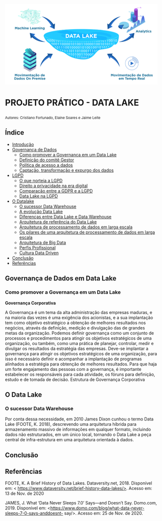 

<p align="center">
  <img src="Data-Lake-1024x541.png" >
</p>

# PROJETO PRÁTICO - DATA LAKE
<sub>Autores: Cristiano Fortunado, Elaine Soares e Jaime Leite</sub>


## Índice

* [Introdução](#introdução)
* [Governança de Dados](#)
  * [Como promover a Governança em um Data Lake](#)
  * [Definição do comitê Gestor](#)
  * [Política de acesso a dados](#)
  * [Captação, transformação e expurgo dos dados](#)
* [LGPD](#)
  * [O que norteia a LGPD](#)
  * [Direito a privacidade na era digital](#)
  * [Comparação entre a GDPR e a LGPD](#)
  * [Data Lake na LGPD](#)
 * [O Datalake](#)
   * [O sucessor Data Warehouse](#)
   * [A evolução Data Lake](#)
   * [Diferenças entre Data Lake e Data Warehouse](#)
   * [Arquitetura de referência do Data Lake](#)
   * [Arquitetura de processamento de dados em larga escala](#)
   * [Os pilares de uma arquitetura de processamento de dados em larga escala](#)
   * [Arquitetura de Big Data](#)
   * [Perfis Profissional](#)
   * [Cultura Data Driven](#)
* [Conclusão](#)
* [Referências](#)


## Governança de Dados em Data Lake 
### Como promover a Governança em um Data Lake

**Governança Corporativa**

A Governança é um tema da alta administração das empresas maduras, e na maioria das vezes é uma exigência dos acionistas, e a sua implantação tem como objetivo estratégico a obtenção de melhores resultados nos negócios, através da definição, medição e divulgação das de grandes metas da organização. 
Podemos definir governança como um conjunto de processos e procedimentos para atingir os objetivos estratégicos de uma organização, ou também, como uma prática de planejar, controlar, medir e divulgar os resultados da estratégia das empresas.
Deve-se implantar a governança para atingir os objetivos estratégicos de uma organização, para isso é necessário definir e acompanhar a implantação de programas alinhados a estratégia para obtenção de melhores resultados.
Para que haja um forte engajamento das pessoas com a governança, é importante estabelecer os responsáveis para cada atividade, os fóruns para definição, estudo e de tomada de decisão.
Estrutura de Governança Corporativa


## O Data Lake 
### O sucessor Data Warehouse

Por conta dessa necessidade, em 2010 James Dixon cunhou o termo Data
Lake (FOOTE, K. 2018), descrevendo uma arquitetura híbrida para armazenamento
massivo de informações em qualquer formato, incluindo dados não estruturados, em
um único local, tornando o Data Lake a peça central de infra-estrutura em uma
arquitetura orientada à dados.


## Conclusão ##

## Referências ##

FOOTE, K. A Brief History of Data Lakes. Dataversity.net, 2018. Disponível em: <
https://www.dataversity.net/brief-history-data-lakes/>. Acesso em: 13 de Nov. de
2020

JAMES, J. What ‘Data Never Sleeps 7.0’ Says—and Doesn’t Say. Domo.com, 2019.
Disponível em: <https://www.domo.com/blog/what-data-never-sleeps-7-0-says-anddoesnt-
say/>. Acesso em: 25 de Nov. de 2020.


